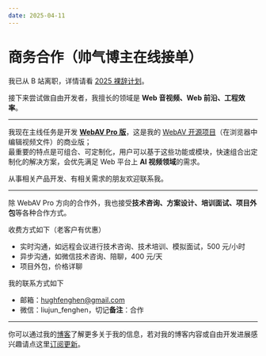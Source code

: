 ```yaml
---
date: 2025-04-11
---
```


# 商务合作（帅气博主在线接单）

我已从 B 站离职，详情请看 [2025 裸辞计划](https://fenghen.me/posts/2025/03/29/_2025-plan/)。

接下来尝试做自由开发者，我擅长的领域是 **Web 音视频、Web 前沿、工程效率**。

---

我现在主线任务是开发 [**WebAV Pro 版**](https://github.com/WebAV-Tech/WebAV-Pro)，这是我的 [WebAV 开源项目](https://github.com/WebAV-Tech/WebAV)（在浏览器中编辑视频文件）的商业版；  
最重要的特点是可组合、可定制化，用户可以基于这些功能或模块，快速组合出定制化的解决方案，会优先满足 Web 平台上 **AI 视频领域**的需求。

从事相关产品开发、有相关需求的朋友欢迎联系我。

---

除 WebAV Pro 方向的合作外，我也接受**技术咨询、方案设计、培训面试、项目外包**等各种合作方式。

收费方式如下（老客户有优惠）

- 实时沟通，如远程会议进行技术咨询、技术培训、模拟面试，500 元/小时
- 异步沟通，如微信技术咨询、陪聊，400 元/天
- 项目外包，价格详聊

我的联系方式如下

- 邮箱：hughfenghen@gmail.com
- 微信：liujun_fenghen，切记**备注**：合作

---

你可以通过我的[博客](https://fenghen.me/)了解更多关于我的信息，若对我的博客内容或自由开发进展感兴趣请点这里[订阅更新](https://fenghen.me/subscribe.html)。
